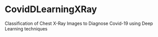 # CovidDLearningXRay
Classification of Chest X-Ray Images to Diagnose Covid-19 using Deep Learning techniques
